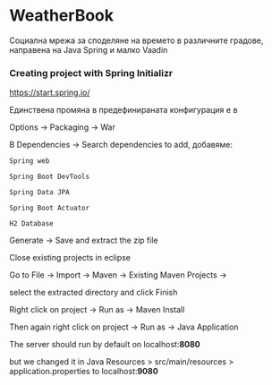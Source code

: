 # WeatherBook

Социална мрежа за споделяне на времето в различните градове, направена на Java Spring и малко Vaadin

### Creating project with Spring Initializr

https://start.spring.io/

Единствена промяна в предефинираната конфигурация е в

Options -> Packaging -> War

В Dependencies -> Search dependencies to add, добавяме:

    Spring web

    Spring Boot DevTools

    Spring Data JPA

    Spring Boot Actuator

    H2 Database


Generate -> Save and extract the zip file

Close existing projects in eclipse

Go to File -> Import -> Maven -> Existing Maven Projects ->

select the extracted directory and click Finish

Right click on project -> Run as -> Maven Install

Then again right click on project -> Run as -> Java Application

The server should run by default on localhost:**8080** 

but we changed it in Java Resources > src/main/resources > application.properties to localhost:**9080**